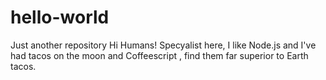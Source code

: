 # hello-world
Just another repository
Hi Humans!
Specyalist here, I like Node.js and I've had tacos on the moon and Coffeescript , find them far superior to Earth tacos.
